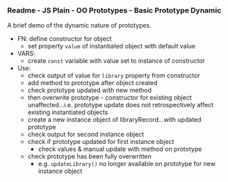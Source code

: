 ### Readme - JS Plain - OO Prototypes - Basic Prototype Dynamic

A brief demo of the dynamic nature of prototypes.

  * FN: define constructor for object
    * set property `value` of instantiated object with default value
  * VARS:
    * create `const` variable with value set to instance of constructor
  * Use:
    * check output of value for `library` property from constructor
    * add method to prototype after object created
    * check prototype updated with new method
    * then overwrite prototype - constructor for existing object unaffected...i.e. prototype update does not retrospectively affect existing instantiated objects
    * create a new instance object of libraryRecord...with updated prototype
    * check output for second instance object
    * check if prototype updated for first instance object
      * check values & manual update with method on prototype
    * check prototype has been fully overwritten
      * e.g. `updateLibrary()` no longer available on prototype for new instance object